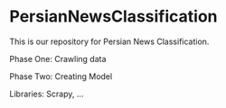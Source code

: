 # PersianNewsClassification

This is our repository for Persian News Classification.

Phase One: Crawling data

Phase Two: Creating Model

Libraries: Scrapy, ...
